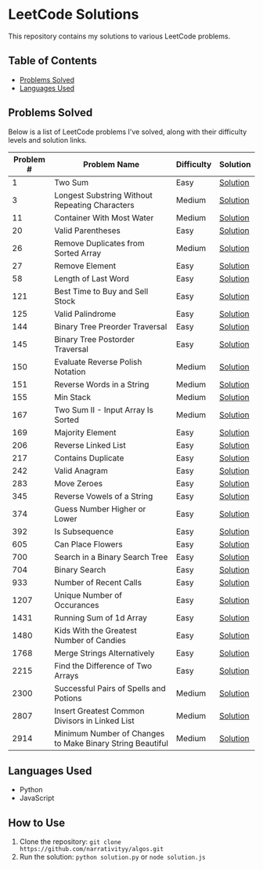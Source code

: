 # LeetCode Solutions

This repository contains my solutions to various LeetCode problems.

## Table of Contents

* [Problems Solved](#problems-solved)
* [Languages Used](#languages-used)

## Problems Solved

Below is a list of LeetCode problems I've solved, along with their difficulty levels and solution links.

| Problem # | Problem Name | Difficulty | Solution |
| --- | --- | --- | --- |
| 1 | Two Sum | Easy | [Solution](https://github.com/narrativityy/algos/blob/main/1TwoSum.py) |
| 3 | Longest Substring Without Repeating Characters | Medium | [Solution](https://github.com/narrativityy/algos/blob/main/3LongestSubstringWithoutRepeatingCharacters.js) |
| 11 | Container With Most Water | Medium | [Solution](https://github.com/narrativityy/algos/blob/main/11ContainerWithMostWater.js) |
| 20 | Valid Parentheses | Easy | [Solution](https://github.com/narrativityy/algos/blob/main/20ValidParentheses.py) |
| 26 | Remove Duplicates from Sorted Array | Medium | [Solution](https://github.com/narrativityy/algos/blob/main/26RemoveDuplicatesFromSortedArray) |
| 27 | Remove Element | Easy | [Solution](https://github.com/narrativityy/algos/blob/main/27RemoveElement.js) |
| 58 | Length of Last Word | Easy | [Solution](https://github.com/narrativityy/algos/blob/main/58LengthOfLastWord.py) |
| 121 | Best Time to Buy and Sell Stock | Easy | [Solution](https://github.com/narrativityy/algos/blob/main/121BestTimeToBuyAndSellStock.js) |
| 125 | Valid Palindrome | Easy | [Solution](https://github.com/narrativityy/algos/blob/main/125ValidPalindrome.py) |
| 144 | Binary Tree Preorder Traversal | Easy | [Solution](https://github.com/narrativityy/algos/blob/main/144BinaryTreePreorderTraversal.py) |
| 145 | Binary Tree Postorder Traversal | Easy | [Solution](https://github.com/narrativityy/algos/blob/main/145BinaryTreePostorderTraversal.py) |
| 150 | Evaluate Reverse Polish Notation | Medium | [Solution](https://github.com/narrativityy/algos/blob/main/150EvaluateReversePolishNotation.py) |
| 151 | Reverse Words in a String | Medium | [Solution](https://github.com/narrativityy/algos/blob/main/151ReverseWordsInAString.js) |
| 155 | Min Stack | Medium | [Solution](https://github.com/narrativityy/algos/blob/main/155MinStack.py) |
| 167 | Two Sum II - Input Array Is Sorted | Medium | [Solution](https://github.com/narrativityy/algos/blob/main/167TwoSumII-InputArrayIsSorted.py) |
| 169 | Majority Element | Easy | [Solution](https://github.com/narrativityy/algos/blob/main/169MajorityElement.js) |
| 206 | Reverse Linked List | Easy | [Solution](https://github.com/narrativityy/algos/blob/main/206ReverseLinkedList.py) |
| 217 | Contains Duplicate | Easy | [Solution](https://github.com/narrativityy/algos/blob/main/217ContainsDuplicate.py) |
| 242 | Valid Anagram | Easy | [Solution](https://github.com/narrativityy/algos/blob/main/217ContainsDuplicate.py) |
| 283 | Move Zeroes | Easy | [Solution](https://github.com/narrativityy/algos/blob/main/242ValidAnagram.py) |
| 345 | Reverse Vowels of a String | Easy | [Solution](https://github.com/narrativityy/algos/blob/main/345ReverseVowelsOfAString.js) |
| 374 | Guess Number Higher or Lower | Easy | [Solution](https://github.com/narrativityy/algos/blob/main/374GuessNumberHigherOrLower.py) |
| 392 | Is Subsequence | Easy | [Solution](https://github.com/narrativityy/algos/blob/main/392IsSubsequence.js) |
| 605 | Can Place Flowers | Easy | [Solution](https://github.com/narrativityy/algos/blob/main/605CanPlaceFlowers.js) |
| 700 | Search in a Binary Search Tree | Easy | [Solution](https://github.com/narrativityy/algos/blob/main/700SearchInABinarySearchTree.py) |
| 704 | Binary Search | Easy | [Solution](https://github.com/narrativityy/algos/blob/main/704BinarySearch.py) |
| 933 | Number of Recent Calls | Easy | [Solution](https://github.com/narrativityy/algos/blob/main/933NumberOfRecentCalls.py) |
| 1207 | Unique Number of Occurances | Easy | [Solution](https://github.com/narrativityy/algos/blob/main/1207UniqueNumberOfOccurances.py) |
| 1431 | Running Sum of 1d Array | Easy | [Solution](https://github.com/narrativityy/algos/blob/main/1431KidsWithTheGreatestNumberOfCandies.py) |
| 1480 | Kids With the Greatest Number of Candies | Easy | [Solution](https://github.com/narrativityy/algos/blob/main/1480RunningSumOf1dArray.py) |
| 1768 | Merge Strings Alternatively | Easy | [Solution](https://github.com/narrativityy/algos/blob/main/1768MergeStringsAlternately.js) |
| 2215 | Find the Difference of Two Arrays | Easy | [Solution](https://github.com/narrativityy/algos/blob/main/2215FindTheDifferenceOfTwoArrays.py) |
| 2300 | Successful Pairs of Spells and Potions | Medium | [Solution](https://github.com/narrativityy/algos/blob/main/2300SuccessfulPairsOfSpellsAndPotions.py) |
| 2807 | Insert Greatest Common Divisors in Linked List | Medium | [Solution](https://github.com/narrativityy/algos/blob/main/2807InsertGreatestCommonDivisorsInLinkedList.py) |
| 2914 | Minimum Number of Changes to Make Binary String Beautiful | Medium | [Solution](https://github.com/narrativityy/algos/blob/main/2914MinimumNumberOfChangesToMakeBinaryStringBeautiful.py) |


## Languages Used

* Python
* JavaScript

## How to Use

1. Clone the repository: `git clone https://github.com/narrativityy/algos.git`
2. Run the solution: `python solution.py` or `node solution.js`